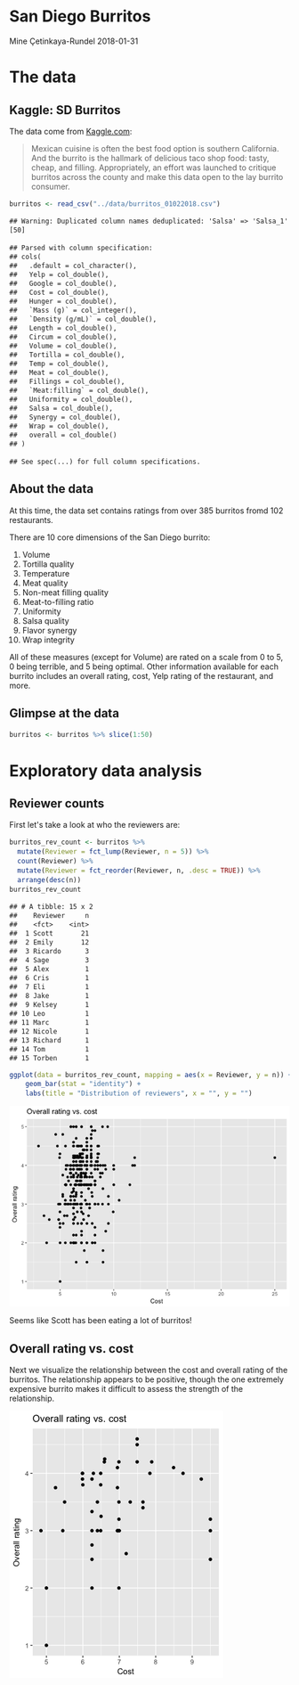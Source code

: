 San Diego Burritos
================
Mine Çetinkaya-Rundel
2018-01-31

The data
========

Kaggle: SD Burritos
-------------------

The data come from [Kaggle.com](https://www.kaggle.com/srcole/burritos-in-san-diego):

> Mexican cuisine is often the best food option is southern California. And the burrito is the hallmark of delicious taco shop food: tasty, cheap, and filling. Appropriately, an effort was launched to critique burritos across the county and make this data open to the lay burrito consumer.

``` r
burritos <- read_csv("../data/burritos_01022018.csv")
```

    ## Warning: Duplicated column names deduplicated: 'Salsa' => 'Salsa_1' [50]

    ## Parsed with column specification:
    ## cols(
    ##   .default = col_character(),
    ##   Yelp = col_double(),
    ##   Google = col_double(),
    ##   Cost = col_double(),
    ##   Hunger = col_double(),
    ##   `Mass (g)` = col_integer(),
    ##   `Density (g/mL)` = col_double(),
    ##   Length = col_double(),
    ##   Circum = col_double(),
    ##   Volume = col_double(),
    ##   Tortilla = col_double(),
    ##   Temp = col_double(),
    ##   Meat = col_double(),
    ##   Fillings = col_double(),
    ##   `Meat:filling` = col_double(),
    ##   Uniformity = col_double(),
    ##   Salsa = col_double(),
    ##   Synergy = col_double(),
    ##   Wrap = col_double(),
    ##   overall = col_double()
    ## )

    ## See spec(...) for full column specifications.

About the data
--------------

At this time, the data set contains ratings from over 385 burritos fromd 102 restaurants.

There are 10 core dimensions of the San Diego burrito:

1.  Volume
2.  Tortilla quality
3.  Temperature
4.  Meat quality
5.  Non-meat filling quality
6.  Meat-to-filling ratio
7.  Uniformity
8.  Salsa quality
9.  Flavor synergy
10. Wrap integrity

All of these measures (except for Volume) are rated on a scale from 0 to 5, 0 being terrible, and 5 being optimal. Other information available for each burrito includes an overall rating, cost, Yelp rating of the restaurant, and more.

Glimpse at the data
-------------------

``` r
burritos <- burritos %>% slice(1:50)
```

Exploratory data analysis
=========================

Reviewer counts
---------------

First let's take a look at who the reviewers are:

``` r
burritos_rev_count <- burritos %>%
  mutate(Reviewer = fct_lump(Reviewer, n = 5)) %>%
  count(Reviewer) %>%
  mutate(Reviewer = fct_reorder(Reviewer, n, .desc = TRUE)) %>%
  arrange(desc(n))
burritos_rev_count
```

    ## # A tibble: 15 x 2
    ##    Reviewer     n
    ##    <fct>    <int>
    ##  1 Scott       21
    ##  2 Emily       12
    ##  3 Ricardo      3
    ##  4 Sage         3
    ##  5 Alex         1
    ##  6 Cris         1
    ##  7 Eli          1
    ##  8 Jake         1
    ##  9 Kelsey       1
    ## 10 Leo          1
    ## 11 Marc         1
    ## 12 Nicole       1
    ## 13 Richard      1
    ## 14 Tom          1
    ## 15 Torben       1

``` r
ggplot(data = burritos_rev_count, mapping = aes(x = Reviewer, y = n)) +
    geom_bar(stat = "identity") +
    labs(title = "Distribution of reviewers", x = "", y = "")
```

![](sd-burritos_files/figure-markdown_github/unnamed-chunk-3-1.png)

Seems like Scott has been eating a lot of burritos!

Overall rating vs. cost
-----------------------

Next we visualize the relationship between the cost and overall rating of the burritos. The relationship appears to be positive, though the one extremely expensive burrito makes it difficult to assess the strength of the relationship.

![](sd-burritos_files/figure-markdown_github/unnamed-chunk-4-1.png)
